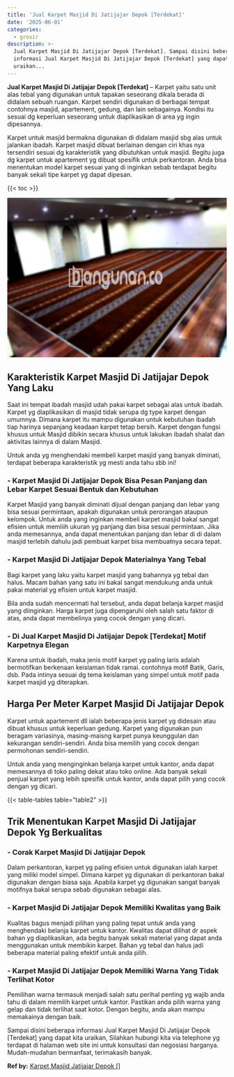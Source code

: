 ```yaml
---
title: 'Jual Karpet Masjid Di Jatijajar Depok [Terdekat]'
date: '2025-06-01'
categories:
  - grosir
description: >-
  Jual Karpet Masjid Di Jatijajar Depok [Terdekat]. Sampai disini beberapa
  informasi Jual Karpet Masjid Di Jatijajar Depok [Terdekat] yang dapat kita
  uraikan...
---
```


**Jual Karpet Masjid Di Jatijajar Depok \[Terdekat\]** – Karpet yaitu satu unit alas tebal yang digunakan untuk tapakan seseorang dikala berada di didalam sebuah ruangan. Karpet sendiri digunakan di berbagai tempat contohnya masjid, apartement, gedung, dan lain sebagainya. Kondisi itu sesuai dg keperluan seseorang untuk diaplikasikan di area yg ingin dipesannya.

Karpet untuk masjid bermakna digunakan di didalam masjid sbg alas untuk jalankan ibadah. Karpet masjid dibuat berlainan dengan ciri khas nya tersendiri sesuai dg karakteristik yang dibutuhkan untuk masjid. Begitu juga dg karpet untuk apartement yg dibuat spesifik untuk perkantoran. Anda bisa menentukan model karpet sesuai yang di inginkan sebab terdapat begitu banyak sekali tipe karpet yg dapat dipesan.

{{< toc >}}

![Jual Karpet Masjid Di Jatijajar Depok [Terdekat]](/images/grosir-karpet-murah-71.png)

## Karakteristik Karpet Masjid Di Jatijajar Depok Yang Laku

Saat ini tempat ibadah masjid udah pakai karpet sebagai alas untuk ibadah. Karpet yg diaplikasikan di masjid tidak serupa dg type karpet dengan umumnya. Dimana karpet itu mampu digunakan untuk kebutuhan ibadah tiap harinya sepanjang keadaan karpet tetap bersih. Karpet dengan fungsi khusus untuk Masjid dibikin secara khusus untuk lakukan ibadah shalat dan aktivitas lainnya di dalam Masjid.

Untuk anda yg menghendaki membeli karpet masjid yang banyak diminati, terdapat beberapa karakteristik yg mesti anda tahu sbb ini!

### \- Karpet Masjid Di Jatijajar Depok Bisa Pesan Panjang dan Lebar Karpet Sesuai Bentuk dan Kebutuhan

Karpet Masjid yang banyak diminati dijual dengan panjang dan lebar yang bisa sesuai permintaan, apakah digunakan untuk perorangan ataupun kelompok. Untuk anda yang inginkan membeli karpet masjid bakal sangat efisien untuk memliih ukuran yg panjang dan bisa sesuai permintaan. Jika anda memesannya, anda dapat menentukan panjang dan lebar di di dalam masjid terlebih dahulu jadi pembuat karpet bisa membuatnya secara tepat.

### \- Karpet Masjid Di Jatijajar Depok Materialnya Yang Tebal

Bagi karpet yang laku yaitu karpet masjid yang bahannya yg tebal dan halus. Macam bahan yang satu ini bakal sangat mendukung anda untuk pakai material yg efisien untuk karpet masjid.

Bila anda sudah mencermati hal tersebut, anda dapat belanja karpet masjid yang diinginkan. Harga karpet juga dipengaruhi oleh salah satu faktor di atas, anda dapat membelinya yang cocok dengan yang dicari.

### \- Di Jual Karpet Masjid Di Jatijajar Depok \[Terdekat\] Motif Karpetnya Elegan

Karena untuk ibadah, maka jenis motif karpet yg paling laris adalah bermotifkan berkenaan keislaman tidak ramai. contohnya motif Batik, Garis, dsb. Pada intinya sesuai dg tema keislaman yang simpel untuk motif pada karpet masjid yg diterapkan.

## Harga Per Meter Karpet Masjid Di Jatijajar Depok

Karpet untuk apartement dll ialah beberapa jenis karpet yg didesain atau dibuat khusus untuk keperluan gedung. Karpet yang digunakan pun beragam variasinya, masing-maisng karpet punya keunggulan dan kekurangan sendiri-sendiri. Anda bisa memilih yang cocok dengan permohonan sendiri-sendiri.

Untuk anda yang menginginkan belanja karpet untuk kantor, anda dapat memesannya di toko paling dekat atau toko online. Ada banyak sekali penjual karpet yang lebih spesifik untuk kantor, anda dapat pilih yang cocok dengan yg dicari.

{{< table-tables table="table2" >}}

## Trik Menentukan Karpet Masjid Di Jatijajar Depok Yg Berkualitas

### \- Corak Karpet Masjid Di Jatijajar Depok

Dalam perkantoran, karpet yg paling efisien untuk digunakan ialah karpet yang miliki model simpel. Dimana karpet yg digunakan di perkantoran bakal digunakan dengan biasa saja. Apabila karpet yg digunakan sangat banyak motifnya bakal serupa sebab digunakan sebagai alas.

### \- Karpet Masjid Di Jatijajar Depok Memiliki Kwalitas yang Baik

Kualitas bagus menjadi pilihan yang paling tepat untuk anda yang menghendaki belanja karpet untuk kantor. Kwalitas dapat dilihat dr aspek bahan yg diaplikasikan, ada begitu banyak sekali material yang dapat anda menggunakan untuk membikin karpet. Bahan yg tebal dan halus jadi beberapa material paling efektif untuk anda pilih.

### \- Karpet Masjid Di Jatijajar Depok Memiliki Warna Yang Tidak Terlihat Kotor

Pemilihan warna termasuk menjadi salah satu perihal penting yg wajib anda tahu di dalam memilih karpet untuk kantor. Pastikan anda pilih warna yang gelap dan tidak terlihat saat kotor. Dengan begitu, anda akan mampu memakainya dengan baik.

Sampai disini beberapa informasi Jual Karpet Masjid Di Jatijajar Depok \[Terdekat\] yang dapat kita uraikan, Silahkan hubungi kita via telephone yg terdapat di halaman web site ini untuk konsultasi dan negosiasi harganya. Mudah-mudahan bermanfaat, terimakasih banyak.

**Ref by:**  [Karpet Masjid Jatijajar Depok []](https://id.wikipedia.org/wiki/Karpet)
